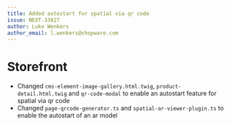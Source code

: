 ```yaml
---
title: Added autostart for spatial via qr code
issue: NEXT-33827
author: Luke Wenkers
author_email: l.wenkers@shopware.com
---
```

# Storefront
* Changed `cms-element-image-gallery.html.twig`, `product-detail.html.twig` and `qr-code-modal` to enable an autostart feature for spatial via qr code
* Changed `page-qrcode-generator.ts` and `spatial-ar-viewer-plugin.ts` to enable the autostart of an ar model
